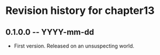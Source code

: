 # Revision history for chapter13

## 0.1.0.0 -- YYYY-mm-dd

* First version. Released on an unsuspecting world.
